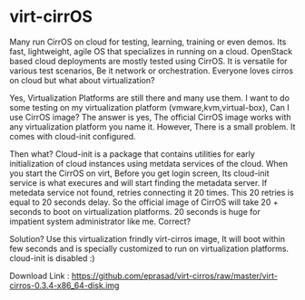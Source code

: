 # virt-cirrOS
Many run CirrOS on cloud for testing, learning, training or even demos. Its fast, lightweight, agile OS that
specializes in running on a cloud.  OpenStack based cloud deployments are mostly tested using CirrOS. It is versatile for various test scenarios, Be it network or orchestration. Everyone loves cirros on cloud but what about virtualization? 
 
Yes, Virtualization Platforms are still there and many use them. I want to do some testing on my virtualization
platform (vmware,kvm,virtual-box), Can I use CirrOS image?  The answer is yes, The official CirrOS image works with
any virtualization platform you name it. However, There is a small problem. It comes with cloud-init configured. 
 
Then what? Cloud-init is a package that contains utilities for early initialization of cloud instances using metdata 
services of the cloud.  When you start the CirrOS on virt, Before you get login screen, Its cloud-init service is what 
execures and will start finding the metadata server. If metedata service not found, retries connecting it 20 times. 
This 20 retries is equal to 20 seconds delay. So the official image of CirrOS will take 20 + seconds to boot on 
virtualization platforms. 20 seconds is huge for impatient system administrator like me. Correct?   
 
Solution?   Use this virtualization frindly virt-cirros image, It will boot within few seconds and is specially 
customized to run on virtualization platforms. cloud-init is disabled  :) 
 
Download Link : https://github.com/eprasad/virt-cirros/raw/master/virt-cirros-0.3.4-x86_64-disk.img
 

